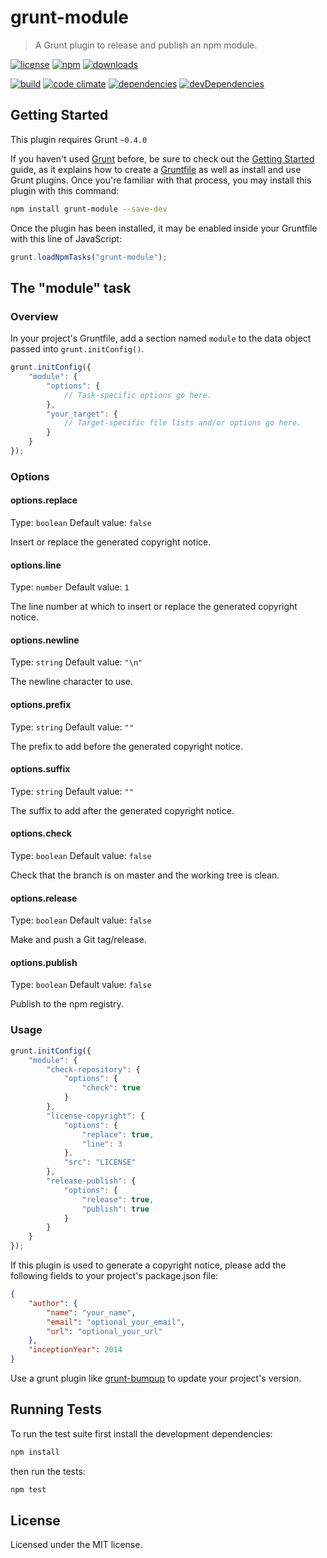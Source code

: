 # grunt-module

> A Grunt plugin to release and publish an npm module.

[![license](http://img.shields.io/badge/license-MIT-blue.svg?style=flat)](https://raw.githubusercontent.com/clebert/grunt-module/master/LICENSE)
[![npm](http://img.shields.io/npm/v/grunt-module.svg?style=flat)](https://www.npmjs.org/package/grunt-module)
[![downloads](http://img.shields.io/npm/dm/grunt-module.svg?style=flat)](https://www.npmjs.org/package/grunt-module)

[![build](http://img.shields.io/travis/clebert/grunt-module/master.svg?style=flat)](https://travis-ci.org/clebert/grunt-module)
[![code climate](http://img.shields.io/codeclimate/github/clebert/grunt-module.svg?style=flat)](https://codeclimate.com/github/clebert/grunt-module)
[![dependencies](http://img.shields.io/david/clebert/grunt-module.svg?style=flat)](https://david-dm.org/clebert/grunt-module#info=dependencies&view=table)
[![devDependencies](http://img.shields.io/david/dev/clebert/grunt-module.svg?style=flat)](https://david-dm.org/clebert/grunt-module#info=devDependencies&view=table)

## Getting Started

This plugin requires Grunt `~0.4.0`

If you haven't used [Grunt](http://gruntjs.com/) before, be sure to check out the [Getting Started](http://gruntjs.com/getting-started) guide, as it explains how to create a [Gruntfile](http://gruntjs.com/sample-gruntfile) as well as install and use Grunt plugins. Once you're familiar with that process, you may install this plugin with this command:

```sh
npm install grunt-module --save-dev
```

Once the plugin has been installed, it may be enabled inside your Gruntfile with this line of JavaScript:

```javascript
grunt.loadNpmTasks("grunt-module");
```

## The "module" task

### Overview

In your project's Gruntfile, add a section named `module` to the data object passed into `grunt.initConfig()`.

```javascript
grunt.initConfig({
    "module": {
        "options": {
            // Task-specific options go here.
        },
        "your_target": {
            // Target-specific file lists and/or options go here.
        }
    }
});
```

### Options

#### options.replace

Type: `boolean`
Default value: `false`

Insert or replace the generated copyright notice.

#### options.line

Type: `number`
Default value: `1`

The line number at which to insert or replace the generated copyright notice.

#### options.newline

Type: `string`
Default value: `"\n"`

The newline character to use.

#### options.prefix

Type: `string`
Default value: `""`

The prefix to add before the generated copyright notice.

#### options.suffix

Type: `string`
Default value: `""`

The suffix to add after the generated copyright notice.

#### options.check

Type: `boolean`
Default value: `false`

Check that the branch is on master and the working tree is clean.

#### options.release

Type: `boolean`
Default value: `false`

Make and push a Git tag/release.

#### options.publish

Type: `boolean`
Default value: `false`

Publish to the npm registry.

### Usage

```javascript
grunt.initConfig({
    "module": {
        "check-repository": {
            "options": {
                "check": true
            }
        },
        "license-copyright": {
            "options": {
                "replace": true,
                "line": 3
            },
            "src": "LICENSE"
        },
        "release-publish": {
            "options": {
                "release": true,
                "publish": true
            }
        }
    }
});
```

If this plugin is used to generate a copyright notice, please add the following fields to your project's package.json file:

```json
{
    "author": {
        "name": "your_name",
        "email": "optional_your_email",
        "url": "optional_your_url"
    },
    "inceptionYear": 2014
}
```

Use a grunt plugin like [grunt-bumpup](https://github.com/Darsain/grunt-bumpup) to update your project's version.

## Running Tests

To run the test suite first install the development dependencies:

```sh
npm install
```

then run the tests:

```sh
npm test
```

## License

Licensed under the MIT license.
